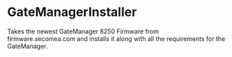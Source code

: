 # GateManagerInstaller

Takes the newest GateManager 8250 Firmware from firmware.secomea.com and installs it along with all the requirements for the GateManager.
